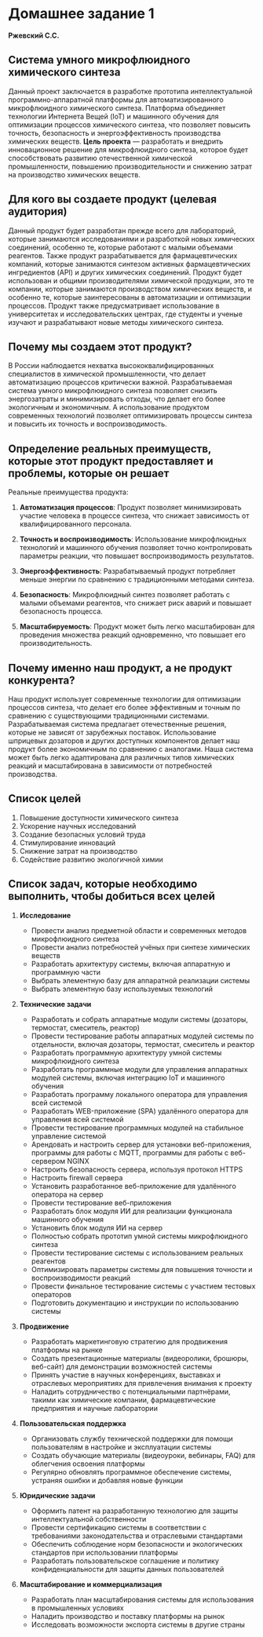 # Домашнее задание 1

**Ржевский С.С.**

## Система умного микрофлюидного химического синтеза

Данный проект заключается в разработке прототипа интеллектуальной программно-аппаратной платформы для автоматизированного микрофлюидного химического синтеза. Платформа объединяет технологии Интернета Вещей (IoT) и машинного обучения для оптимизации процессов химического синтеза, что позволяет повысить точность, безопасность и энергоэффективность производства химических веществ. **Цель проекта** — разработать и внедрить инновационное решение для микрофлюидного синтеза, которое будет способствовать развитию отечественной химической промышленности, повышению производительности и снижению затрат на производство химических веществ.

## Для кого вы создаете продукт (целевая аудитория)

Данный продукт будет разработан прежде всего для лабораторий, которые занимаются исследованиями и разработкой новых химических соединений, особенно те, которые работают с малыми объемами реагентов. Также продукт разрабатывается для фармацевтических компаний, которые занимаются синтезом активных фармацевтических ингредиентов (API) и других химических соединений. Продукт будет использован и общими производителями химической продукции, это те компании, которые занимаются производством химических веществ, и особенно те, которые заинтересованы в автоматизации и оптимизации процессов. Продукт также предусматривает использование в университетах и исследовательских центрах, где студенты и ученые изучают и разрабатывают новые методы химического синтеза.

## Почему мы создаем этот продукт?

В России наблюдается нехватка высококвалифицированных специалистов в химической промышленности, что делает автоматизацию процессов критически важной. Разрабатываемая система умного микрофлюидного синтеза позволяет снизить энергозатраты и минимизировать отходы, что делает его более экологичным и экономичным. А использование продуктом современных технологий позволяет оптимизировать процессы синтеза и повысить их точность и воспроизводимость.

## Определение реальных преимуществ, которые этот продукт предоставляет и проблемы, которые он решает

Реальные преимущества продукта:

1. **Автоматизация процессов**: Продукт позволяет минимизировать участие человека в процессе синтеза, что снижает зависимость от квалифицированного персонала.

2. **Точность и воспроизводимость**: Использование микрофлюидных технологий и машинного обучения позволяет точно контролировать параметры реакции, что повышает воспроизводимость результатов.

3. **Энергоэффективность**: Разрабатываемый продукт потребляет меньше энергии по сравнению с традиционными методами синтеза.

4. **Безопасность**: Микрофлюидный синтез позволяет работать с малыми объемами реагентов, что снижает риск аварий и повышает безопасность процесса.

5. **Масштабируемость**: Продукт может быть легко масштабирован для проведения множества реакций одновременно, что повышает его производительность.

## Почему именно наш продукт, а не продукт конкурента?

Наш продукт использует современные технологии для оптимизации процессов синтеза, что делает его более эффективным и точным по сравнению с существующими традиционными системами. Разрабатываемая система предлагает отечественные решения, которые не зависят от зарубежных поставок. Использование шприцевых дозаторов и других доступных компонентов делает наш продукт более экономичным по сравнению с аналогами. Наша система может быть легко адаптирована для различных типов химических реакций и масштабирована в зависимости от потребностей производства.

## Список целей

1. Повышение доступности химического синтеза
2. Ускорение научных исследований
3. Создание безопасных условий труда
4. Стимулирование инноваций
5. Снижение затрат на производство
6. Содействие развитию экологичной химии

## Список задач, которые необходимо выполнить, чтобы добиться всех целей

1. **Исследование**
   
   - Провести анализ предметной области и современных методов микрофлюидного синтеза
   - Провести анализ потребностей учёных при синтезе химических веществ
   - Разработать архитектуру системы, включая аппаратную и программную части
   - Выбрать элементную базу для аппаратной реализации системы
   - Выбрать элементную базу используемых технологий

2. **Технические задачи**
   
   - Разработать и собрать аппаратные модули системы (дозаторы, термостат, смеситель, реактор)
   - Провести тестирование работы аппаратных модулей системы по отдельности, включая дозаторы, термостат, смеситель и реактор
   - Разработать программную архитектуру умной системы микрофлюидного синтеза
   - Разработать программные модули для управления аппаратных модулей системы, включая интеграцию IoT и машинного обучения
   - Разработать программу локального оператора для управления всей системой
   - Разработать WEB-приложение (SPA) удалённого оператора для управления всей системой
   - Провести тестирование программных модулей на стабильное управление системой
   - Арендовать и настроить сервер для установки веб-приложения, программы для работы с MQTT, программы для работы с веб-сервером NGINX
   - Настроить безопасность сервера, используя протокол HTTPS
   - Настроить firewall сервера
   - Установить разработанное веб-приложение для удалённого оператора на сервер
   - Провести тестирование веб-приложения
   - Разработать блок модуля ИИ для реализации функционала машинного обучения
   - Установить блок модуля ИИ на сервер
   - Полностью собрать прототип умной системы микрофлюидного синтеза
   - Провести тестирование системы с использованием реальных реагентов
   - Оптимизировать параметры системы для повышения точности и воспроизводимости реакций
   - Провести финальное тестирование системы с участием тестовых операторов
   - Подготовить документацию и инструкции по использованию системы

3. **Продвижение**
   
   - Разработать маркетинговую стратегию для продвижения платформы на рынке
   - Создать презентационные материалы (видеоролики, брошюры, веб-сайт) для демонстрации возможностей системы
   - Принять участие в научных конференциях, выставках и отраслевых мероприятиях для привлечения внимания к проекту
   - Наладить сотрудничество с потенциальными партнёрами, такими как химические компании, фармацевтические предприятия и научные лаборатории

4. **Пользовательская поддержка**
   
   - Организовать службу технической поддержки для помощи пользователям в настройке и эксплуатации системы
   - Создать обучающие материалы (видеоуроки, вебинары, FAQ) для облегчения освоения платформы
   - Регулярно обновлять программное обеспечение системы, устраняя ошибки и добавляя новые функции

5. **Юридические задачи**
   
   - Оформить патент на разработанную технологию для защиты интеллектуальной собственности
   - Провести сертификацию системы в соответствии с требованиями законодательства и отраслевыми стандартами
   - Обеспечить соблюдение норм безопасности и экологических стандартов при использовании платформы
   - Разработать пользовательское соглашение и политику конфиденциальности для защиты данных пользователей

6. **Масштабирование и коммерциализация**
   
   - Разработать план масштабирования системы для использования в промышленных условиях
   - Наладить производство и поставку платформы на рынок
   - Исследовать возможности экспорта системы в другие страны

